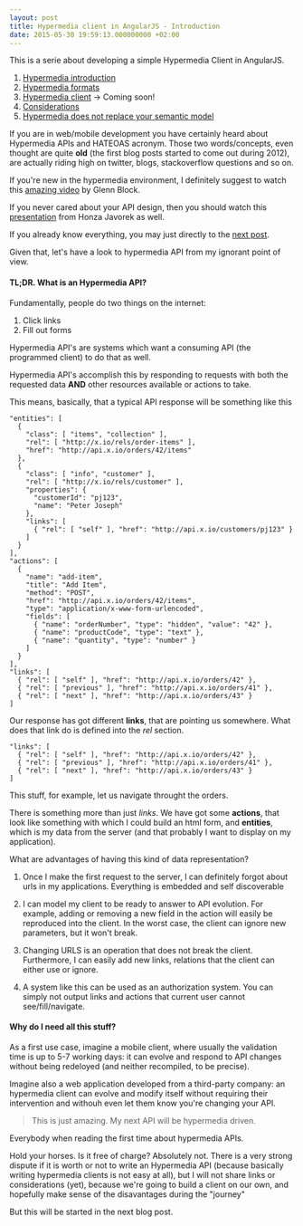```yaml
---
layout: post
title: Hypermedia client in AngularJS - Introduction
date: 2015-05-30 19:59:13.000000000 +02:00
---
```

This is a serie about developing a simple Hypermedia Client in AngularJS.

1. [Hypermedia introduction](/hypermedia-client-in-angularjs/)
2. [Hypermedia formats](/hypermedia-client-in-angularjs-hypermedia-types/)
3. [Hypermedia client]() -> Coming soon!
4. [Considerations](/hypermedia-client-considerations/)
5. [Hypermedia does not replace your semantic model](/hypermedia-does-not-replace-your-semantic-model/)

If you are in web/mobile development you have certainly heard about Hypermedia APIs and HATEOAS acronym. Those two words/concepts, even thought are quite **old** (the first blog posts started to come out during 2012), are actually riding high on twitter, blogs, stackoverflow questions and so on.

If you're new in the hypermedia environment, I definitely suggest to watch this [amazing video](https://www.youtube.com/watch?v=vp-Na5wKlig) by Glenn Block.

If you never cared about your API design, then you should watch this [presentation](https://www.youtube.com/watch?v=sdlQvTWVQ_M) from Honza Javorek as well.

If you already know everything, you may just directly to the [next post](/hypermedia-client-in-angularjs-hypermedia-types/).

Given that, let's have a look to hypermedia API from my ignorant point of view.

#### TL;DR. What is an Hypermedia API?

Fundamentally, people do two things on the internet:

1. Click links
2. Fill out forms

Hypermedia API's are systems which want a consuming API (the programmed client) to do that as well.

Hypermedia API's accomplish this by responding to requests with both the requested data **AND** other resources available or actions to take.

This means, basically, that a typical API response will be something like this


    "entities": [
      { 
        "class": [ "items", "collection" ], 
        "rel": [ "http://x.io/rels/order-items" ], 
        "href": "http://api.x.io/orders/42/items"
      },
      {
        "class": [ "info", "customer" ],
        "rel": [ "http://x.io/rels/customer" ], 
        "properties": { 
          "customerId": "pj123",
          "name": "Peter Joseph"
        },
        "links": [
          { "rel": [ "self" ], "href": "http://api.x.io/customers/pj123" }
        ]
      }
    ],
    "actions": [
      {
        "name": "add-item",
        "title": "Add Item",
        "method": "POST",
        "href": "http://api.x.io/orders/42/items",
        "type": "application/x-www-form-urlencoded",
        "fields": [
          { "name": "orderNumber", "type": "hidden", "value": "42" },
          { "name": "productCode", "type": "text" },
          { "name": "quantity", "type": "number" }
        ]
      }
    ],
    "links": [
      { "rel": [ "self" ], "href": "http://api.x.io/orders/42" },
      { "rel": [ "previous" ], "href": "http://api.x.io/orders/41" },
      { "rel": [ "next" ], "href": "http://api.x.io/orders/43" }
    ]

Our response has got different **links**, that are pointing us somewhere. What does that link do is defined into the *rel* section. 

    "links": [
      { "rel": [ "self" ], "href": "http://api.x.io/orders/42" },
      { "rel": [ "previous" ], "href": "http://api.x.io/orders/41" },
      { "rel": [ "next" ], "href": "http://api.x.io/orders/43" }
    ]

This stuff, for example, let us navigate throught the orders.

There is something more than just *links*. We have got some **actions**, that look like something with which I could build an html form, and **entities**, which is my data from the server (and that probably I want to display on my application).

What are advantages of having this kind of data representation?

1. Once I make the first request to the server, I can definitely forgot about urls in my applications. Everything is embedded and self discoverable

2. I can model my client to be ready to answer to API evolution. For example, adding or removing a new field in the action will easily be reproduced into the client. In the worst case, the client can ignore new parameters, but it won't break.

3. Changing URLS is an operation that does not break the client. Furthermore, I can easily add new links, relations that the client can either use or ignore.

4. A system like this can be used as an authorization system. You can simply not output links and actions that current user cannot see/fill/navigate.

#### Why do I need all this stuff?

As a first use case, imagine a mobile client, where usually the validation time is up to 5-7 working days: it can evolve and respond to API changes without being redeloyed (and neither recompiled, to be precise).

Imagine also a web application developed from a third-party company: an hypermedia client can evolve and modify itself without requiring their intervention and withouh even let them know you're changing your API.


> This is just amazing. My next API will be hypermedia driven.

Everybody when reading the first time about hypermedia APIs.

Hold your horses. Is it free of charge? Absolutely not. There is a very strong dispute if it is worth or not to write an Hypermedia API (because basically writing hypermedia clients is not easy at all), but I will not share links or considerations (yet), because we're going to build a client on our own, and hopefully make sense of the disavantages during the "journey" 

But this will be started in the next blog post.
